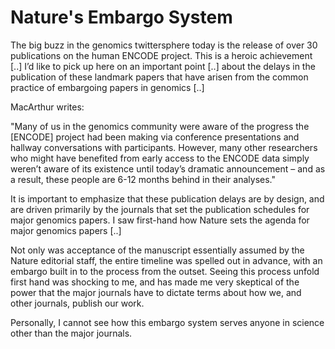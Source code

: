# Nature's Embargo System

The big buzz in the genomics twittersphere today is the release of
over 30 publications on the human ENCODE project. This is a heroic
achievement [..] I’d like to pick up here on an important point [..]
about the delays in the publication of these landmark papers that have
arisen from the common practice of embargoing papers in genomics [..]

MacArthur writes:

"Many of us in the genomics community were aware of the progress the [ENCODE] project had been making via conference presentations and hallway conversations with participants. However, many other researchers who might have benefited from early access to the ENCODE data simply weren’t aware of its existence until today’s dramatic announcement – and as a result, these people are 6-12 months behind in their analyses."

It is important to emphasize that these publication delays are by design, and are driven primarily by the journals that set the publication schedules for major genomics papers. I saw first-hand how Nature sets the agenda for major genomics papers [..]

Not only was acceptance of the manuscript essentially assumed by the Nature editorial staff, the entire timeline was spelled out in advance, with an embargo built in to the process from the outset. Seeing this process unfold first hand was shocking to me, and has made me very skeptical of the power that the major journals have to dictate terms about how we, and other journals, publish our work.

Personally, I cannot see how this embargo system serves anyone in science other than the major journals.













